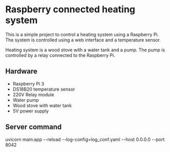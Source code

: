 # Raspberry connected heating system

This is a simple project to control a heating system using a Raspberry Pi. The system is controlled using a web interface and a temperature sensor.

Heating system is a wood stove with a water tank and a pump. The pump is controlled by a relay connected to the Raspberry Pi.

## Hardware

- Raspberry Pi 3
- DS18B20 temperature sensor
- 220V Relay module
- Water pump
- Wood stove with water tank
- 5V power supply


## Server command
uvicorn main:app --reload --log-config=log_conf.yaml --host 0.0.0.0 --port 8042